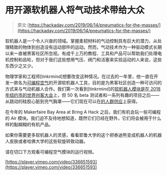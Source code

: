 # 用开源软机器人将气动技术带给大众

> 原文:[https://hackaday.com/2019/06/14/pneumatics-for-the-masses/](https://hackaday.com/2019/06/14/pneumatics-for-the-masses/)

软机器人是一个令人兴奋的领域。掌握柔韧材料的气动控制具有巨大的潜力，从处理精致的物体到创造没有运动部件的运动。然而，气动技术作为一种驱动模式长期以来一直被黑客社区所忽视。有成千上万的教程、工具和产品可以帮助我们处理电机控制和齿轮，但对于我们这些想用气压、阀门和活塞来实验运动的人来说，这些东西少之又少。

物理学家和工程师[tinkrmind]想要改变这种情况。在过去的一年里，他一直在开发一款名为[可编程空气](https://www.programmableair.com/)的开源软机器人工具，目的是为黑客社区创造一种可访问的方式来与气动机器人合作。我们第一次看到[tinkrmind]的[软机器人模块是在 2018 年纽约市的世界创客大会](https://hackaday.com/2018/09/22/maker-faire-ny-programmable-air/)上，但 50 名 beta 测试者和一系列有趣的项目之后——从跳动的硅胶心脏到充气胸罩——它们现在可以在[的人群供应](https://www.crowdsupply.com/tinkrmind/programmable-air)上获得。

在今年的 Makerfaire Bay Area at Bring A Hack 之后，我们有机会玩一些可编程的 Air 模块。我们迫不及待地想知道，既然它们已经在野外，它们将会被用于什么样的黏糊糊的有机产品。

如果你需要更多软机器人的灵感，看看耶鲁大学的这个把泰迪熊变成机器人的机器人皮肤或者哈佛大学的这些软旋转致动器。

请在切口下方观看可编程空气模块的运行视频。

[https://player.vimeo.com/video/336651593](https://player.vimeo.com/video/336651593)